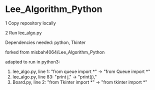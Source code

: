 # Lee_Algorithm_Python

1 Copy repository locally

2 Run lee_algo.py

Dependencies needed: python, Tkinter

forked from misbah4064/Lee_Algorithm_Python 

adapted to run in python3: 
1. lee_algo.py, line 1: "from queue import *" -> "from Queue import *"
2. lee_algo.py, line 83: "print j," -> "print(j)," 
3. Board.py, line 2: "from Tkinter import *" -> "from tkinter import *"